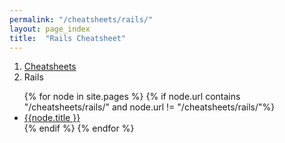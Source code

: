 ```yaml
---
permalink: "/cheatsheets/rails/"
layout: page_index
title:  "Rails Cheatsheet"
---
```


<ol class="breadcrumb">
  <li><a href="/cheatsheets">Cheatsheets</a></li>
  <li>Rails</li>
</ol>

<ul>
{% for node in site.pages %}
    {% if node.url contains "/cheatsheets/rails/" and node.url != "/cheatsheets/rails/"%}
    <li><a href="{{node.url}}">{{node.title }}</a></li>
    {% endif %}
{% endfor %}
</ul>
